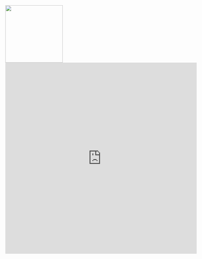 <img height="180em" src="https://github-readme-stats.vercel.app/api?username=laiszig&show_icons=true&hide_border=true&&count_private=true&include_all_commits=true" />

<iframe width="600" height="600" src="https://ionicabizau.github.io/github-profile-languages/api.html?laiszig" frameborder="0"></iframe>
